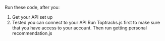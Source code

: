 Run these code, after you:
1. Get your API set up
2. Tested you can connect to your API
Run Toptracks.js first to make sure that you have access to your account. Then run getting personal recommendation.js 
